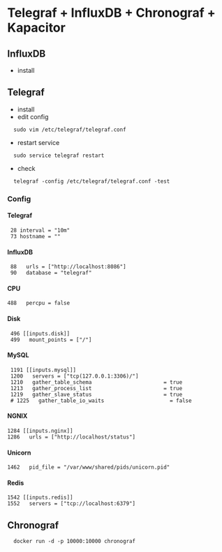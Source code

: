 # Telegraf + InfluxDB + Chronograf + Kapacitor

## InfluxDB
 - install

## Telegraf
 - install
 - edit config
```
  sudo vim /etc/telegraf/telegraf.conf
```
 - restart service 
```
  sudo service telegraf restart
```
 - check
```
  telegraf -config /etc/telegraf/telegraf.conf -test
```
### Config
 
#### Telegraf
```
 28 interval = "10m"
 73 hostname = ""
```

#### InfluxDB
```
 88   urls = ["http://localhost:8086"]
 90   database = "telegraf"
```

#### CPU
```
488   percpu = false
```


#### Disk
```
 496 [[inputs.disk]]
 499   mount_points = ["/"]
```

#### MySQL
```
 1191 [[inputs.mysql]]
 1200   servers = ["tcp(127.0.0.1:3306)/"]
 1210   gather_table_schema                       = true
 1213   gather_process_list                       = true
 1219   gather_slave_status                       = true
 # 1225   gather_table_io_waits                     = false
```

#### NGNIX
```
1284 [[inputs.nginx]]
1286   urls = ["http://localhost/status"]
```

#### Unicorn
```
1462   pid_file = "/var/www/shared/pids/unicorn.pid"
```

#### Redis
```
1542 [[inputs.redis]]
1552   servers = ["tcp://localhost:6379"]
```

## Chronograf
```
  docker run -d -p 10000:10000 chronograf
```
